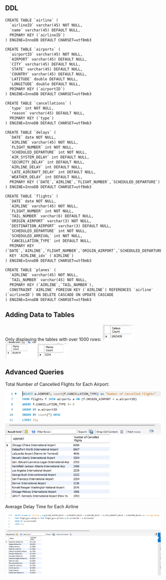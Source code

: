 ## DDL
```
CREATE TABLE `airline` (
  `airlineID` varchar(45) NOT NULL,
  `name` varchar(45) DEFAULT NULL,
  PRIMARY KEY (`airlineID`)
) ENGINE=InnoDB DEFAULT CHARSET=utf8mb3
```
```
CREATE TABLE `airports` (
  `airportID` varchar(45) NOT NULL,
  `AIRPORT` varchar(45) DEFAULT NULL,
  `CITY` varchar(45) DEFAULT NULL,
  `STATE` varchar(45) DEFAULT NULL,
  `COUNTRY` varchar(45) DEFAULT NULL,
  `LATITUDE` double DEFAULT NULL,
  `LONGITUDE` double DEFAULT NULL,
  PRIMARY KEY (`airportID`)
) ENGINE=InnoDB DEFAULT CHARSET=utf8mb3
```
```
CREATE TABLE `cancellations` (
  `type` int NOT NULL,
  `reason` varchar(45) DEFAULT NULL,
  PRIMARY KEY (`type`)
) ENGINE=InnoDB DEFAULT CHARSET=utf8mb3
```
```
CREATE TABLE `delays` (
  `DATE` date NOT NULL,
  `AIRLINE` varchar(45) NOT NULL,
  `FLIGHT_NUMBER` int NOT NULL,
  `SCHEDULED_DEPARTURE` int NOT NULL,
  `AIR_SYSTEM_DELAY` int DEFAULT NULL,
  `SECURITY_DELAY` int DEFAULT NULL,
  `AIRLINE_DELAY` int DEFAULT NULL,
  `LATE_AIRCRAFT_DELAY` int DEFAULT NULL,
  `WEATHER_DELAY` int DEFAULT NULL,
  PRIMARY KEY (`DATE`,`AIRLINE`,`FLIGHT_NUMBER`,`SCHEDULED_DEPARTURE`)
) ENGINE=InnoDB DEFAULT CHARSET=utf8mb3
```
```
CREATE TABLE `flights` (
  `DATE` date NOT NULL,
  `AIRLINE` varchar(45) NOT NULL,
  `FLIGHT_NUMBER` int NOT NULL,
  `TAIL_NUMBER` varchar(6) DEFAULT NULL,
  `ORIGIN_AIRPORT` varchar(3) NOT NULL,
  `DESTINATION_AIRPORT` varchar(3) DEFAULT NULL,
  `SCHEDULED_DEPARTURE` int NOT NULL,
  `SCHEDULED_ARRIVAL` int NOT NULL,
  `CANCELLATION_TYPE` int DEFAULT NULL,
  PRIMARY KEY (`DATE`,`AIRLINE`,`FLIGHT_NUMBER`,`ORIGIN_AIRPORT`,`SCHEDULED_DEPARTURE`,`SCHEDULED_ARRIVAL`),
  KEY `AIRLINE_idx` (`AIRLINE`)
) ENGINE=InnoDB DEFAULT CHARSET=utf8mb3
```
```
CREATE TABLE `planes` (
  `AIRLINE` varchar(45) NOT NULL,
  `TAIL_NUMBER` varchar(45) NOT NULL,
  PRIMARY KEY (`AIRLINE`,`TAIL_NUMBER`),
  CONSTRAINT `AIRLINE` FOREIGN KEY (`AIRLINE`) REFERENCES `airline` (`airlineID`) ON DELETE CASCADE ON UPDATE CASCADE
) ENGINE=InnoDB DEFAULT CHARSET=utf8mb3
```
## Adding Data to Tables
Only displaying the tables with over 1000 rows:
<img src="images/delays count.png" width="100">
<img src="images/flights count.png" width="100">
<img src="images/planes count.png" width="100">

## Advanced Queries

Total Number of Cancelled Flights for Each Airport:

<img src="images/advanced query 1.png" width="600">

Average Delay Time for Each Airline

<img src="images/advanced query 2.png" width="600">
